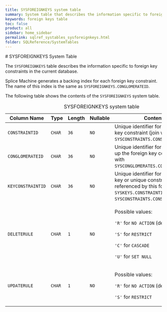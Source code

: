 ```yaml
---
title: SYSFOREIGNKEYS system table
summary: System table that describes the information specific to foreign key constraints in the current database.
keywords: foreign keys table
toc: false
product: all
sidebar: home_sidebar
permalink: sqlref_systables_sysforeignkeys.html
folder: SQLReference/SystemTables
---
```

<section>
<div class="TopicContent" data-swiftype-index="true" markdown="1">
# SYSFOREIGNKEYS System Table

The `SYSFOREIGNKEYS` table describes the information specific to foreign
key constraints in the current database.

Splice Machine generates a backing index for each foreign key
constraint. The name of this index is the same as
`SYSFOREIGNKEYS.CONGLOMERATEID`.

The following table shows the contents of the `SYSFOREIGNKEYS` system
table.

<table>
                <caption>SYSFOREIGNKEYS system table</caption>
                <col />
                <col />
                <col />
                <col />
                <col />
                <thead>
                    <tr>
                        <th>Column Name</th>
                        <th>Type</th>
                        <th>Length</th>
                        <th>Nullable</th>
                        <th>Contents</th>
                    </tr>
                </thead>
                <tbody>
                    <tr>
                        <td><code>CONSTRAINTID</code></td>
                        <td><code>CHAR</code></td>
                        <td><code>36</code></td>
                        <td><code>NO</code></td>
                        <td>Unique identifier for the foreign key constraint (join with <code>SYSCONSTRAINTS.CONSTRAINTID</code>)</td>
                    </tr>
                    <tr>
                        <td><code>CONGLOMERATEID</code></td>
                        <td><code>CHAR</code></td>
                        <td><code>36</code></td>
                        <td><code>NO</code></td>
                        <td>Unique identifier for index backing up the foreign key constraint (join with <code>SYSCONGLOMERATES.CONGLOMERATEID</code>)</td>
                    </tr>
                    <tr>
                        <td><code>KEYCONSTRAINTID</code></td>
                        <td><code>CHAR</code></td>
                        <td><code>36</code></td>
                        <td><code>NO</code></td>
                        <td>Unique identifier for the primary key or unique constraint referenced by this foreign key <code>SYSKEYS.CONSTRAINTID</code> or <code>SYSCONSTRAINTS.CONSTRAINTID</code>)</td>
                    </tr>
                    <tr>
                        <td><code>DELETERULE</code></td>
                        <td><code>CHAR</code></td>
                        <td><code>1</code></td>
                        <td><code>NO</code></td>
                        <td>
                            <p class="noSpaceAbove">Possible values:</p>
                            <p><code>'R'</code> for <code>NO ACTION</code> (default)</p>
                            <p><code>'S'</code> for <code>RESTRICT</code></p>
                            <p> <code>'C'</code> for <code>CASCADE</code></p>
                            <p><code>'U'</code> for <code>SET NULL</code></p>
                        </td>
                    </tr>
                    <tr>
                        <td><code>UPDATERULE</code></td>
                        <td><code>CHAR</code></td>
                        <td><code>1</code></td>
                        <td><code>NO</code></td>
                        <td>
                            <p class="noSpaceAbove">Possible values:</p>
                            <p><code>'R'</code> for <code>NO ACTION</code> (default)</p>
                            <p><code>'S'</code> for <code>RESTRICT</code></p>
                        </td>
                    </tr>
                </tbody>
            </table>
</div>
</section>

